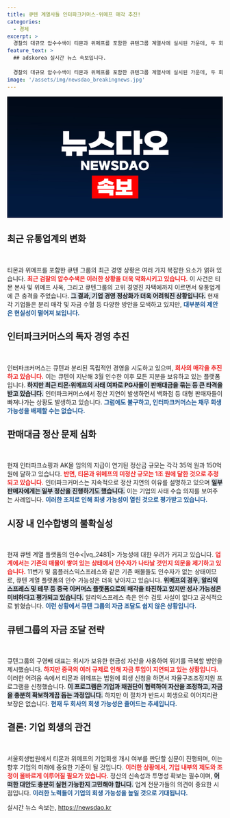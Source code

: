 ```yaml
---
title: 큐텐 계열사들 인터파크커머스·위메프 매각 추진!
categories:
  - 경제
excerpt: >
  경찰의 대규모 압수수색이 티몬과 위메프를 포함한 큐텐그룹 계열사에 실시된 가운데, 두 회사의 회생 가능성이 갈수록 불투명해지고 있다. 업계는 인터파크커머스의 독자경영을 통해 상황 반전을 기대하고 있지만, 전반적인 경영 정상화는 요원해 보인다.
feature_text: >
  ## adskorea 실시간 뉴스 속보입니다.

  경찰의 대규모 압수수색이 티몬과 위메프를 포함한 큐텐그룹 계열사에 실시된 가운데, 두 회사의 회생 가능성이 갈수록 불투명해지고 있다. 업계는 인터파크커머스의 독자경영을 통해 상황 반전을 기대하고 있지만, 전반적인 경영 정상화는 요원해 보인다.
image: '/assets/img/newsdao_breakingnews.jpg'
---
```


<p><img src="/assets/img/newsdao_breakingnews.jpg" alt="adskorea 속보" /></p>

<h2 data-ke-size="size26">최근 유통업계의 변화</h2>

<p data-ke-size="size16">&nbsp;</p>

<p>티몬과 위메프를 포함한 큐텐 그룹의 최근 경영 상황은 여러 가지 복잡한 요소가 얽혀 있습니다. <b><span style="color: #ee2323;">최근 검찰의 압수수색은 이러한 상황을 더욱 악화시키고 있습니다.</span></b> 이 사건은 티몬 본사 및 위메프 사옥, 그리고 큐텐그룹의 고위 경영진 자택에까지 이르면서 유통업계에 큰 충격을 주었습니다. <b><span style="background-color: #21538527;">그 결과, 기업 경영 정상화가 더욱 어려워진 상황입니다.</span></b> 현재 각 기업들은 분리 매각 및 자금 수혈 등 다양한 방안을 모색하고 있지만, <b><span style="color: #1a5490;">대부분의 제안은 현실성이 떨어져 보입니다.</span></b> </p>

<h2 data-ke-size="size26">인터파크커머스의 독자 경영 추진</h2>

<p data-ke-size="size16">&nbsp;</p>

<p>인터파크커머스는 큐텐과 분리된 독립적인 경영을 시도하고 있으며, <b><span style="color: #ee2323;">회사의 매각을 추진하고 있습니다.</span></b> 이는 큐텐이 지난해 3월 인수한 이후 모든 지분을 보유하고 있는 플랫폼입니다. <b><span style="background-color: #21538527;">하지만 최근 티몬·위메프의 사태 여파로 PG사들이 판매대금을 묶는 등 큰 타격을 받고 있습니다.</span></b> 인터파크커머스에서 정산 지연이 발생하면서 백화점 등 대형 판매자들이 빠져나가는 상황도 발생하고 있습니다. <b><span style="color: #1a5490;">그럼에도 불구하고, 인터파크커머스는 채무 회생 가능성을 배제할 수는 없습니다.</span></b></p>

<h2 data-ke-size="size26">판매대금 정산 문제 심화</h2>

<p data-ke-size="size16">&nbsp;</p>

<p>현재 인터파크쇼핑과 AK몰 임의의 지급이 연기된 정산금 규모는 각각 35억 원과 150억 원에 달하고 있습니다. <b><span style="color: #ee2323;">반면, 티몬과 위메프의 미정산 규모는 1조 원에 달한 것으로 추정되고 있습니다.</span></b> 인터파크커머스는 지속적으로 정산 지연의 이유를 설명하고 있으며 <b><span style="background-color: #21538527;">일부 판매자에게는 일부 정산을 진행하기도 했습니다.</span></b> 이는 기업의 사태 수습 의지를 보여주는 사례입니다. <b><span style="color: #1a5490;">이러한 조치로 인해 회생 가능성이 열린 것으로 평가받고 있습니다.</span></b></p>

<h2 data-ke-size="size26">시장 내 인수합병의 불확실성</h2>

<p data-ke-size="size16">&nbsp;</p>

<p>현재 큐텐 계열 플랫폼의 인수&lt;|vq_2481|&gt; 가능성에 대한 우려가 커지고 있습니다. <b><span style="color: #ee2323;">업계에서는 기존의 매물이 쌓여 있는 상태에서 인수자가 나타날 것인지 의문을 제기하고 있습니다.</span></b> 11번가 및 홈플러스익스프레스와 같은 기존 매물들도 인수자가 없는 상태이므로, 큐텐 계열 플랫폼의 인수 가능성은 더욱 낮아지고 있습니다. <b><span style="background-color: #21538527;">위메프의 경우, 알리익스프레스 및 테무 등 중국 이커머스 플랫폼으로의 매각을 타진하고 있지만 성사 가능성은 미비하다고 평가되고 있습니다.</span></b> 알리익스프레스 측은 인수 검토 사실이 없다고 공식적으로 밝혔습니다. <b><span style="color: #1a5490;">이런 상황에서 큐텐 그룹의 자금 조달도 쉽지 않은 상황입니다.</span></b></p>

<h2 data-ke-size="size26">큐텐그룹의 자금 조달 전략</h2>

<p data-ke-size="size16">&nbsp;</p>

<p>큐텐그룹의 구영배 대표는 위시가 보유한 현금성 자산을 사용하여 위기를 극복할 방안을 제시했습니다. <b><span style="color: #ee2323;">하지만 중국의 여러 규제로 인해 자금 투입이 지연되고 있는 상황입니다.</span></b> 이러한 어려움 속에서 티몬과 위메프는 법원에 회생 신청을 하면서 자율구조조정지원 프로그램을 신청했습니다. <b><span style="background-color: #21538527;">이 프로그램은 기업과 채권단이 협력하여 자산을 조정하고, 자금을 충분히 확보하게끔 돕는 과정입니다.</span></b> 하지만 이 절차가 반드시 회생으로 이어지리란 보장은 없습니다. <b><span style="color: #1a5490;">현재 두 회사의 회생 가능성은 줄어드는 추세입니다.</span></b></p>

<h2 data-ke-size="size26">결론: 기업 회생의 관건</h2>

<p data-ke-size="size16">&nbsp;</p>

<p>서울회생법원에서 티몬과 위메프의 기업회생 개시 여부를 판단할 심문이 진행되며, 이는 향후 기업의 미래에 중요한 기준이 될 것입니다. <b><span style="color: #ee2323;">이러한 상황에서, 기업 내부의 제도와 조정이 올바르게 이루어질 필요가 있습니다.</span></b> 정산의 신속성과 투명성 확보는 필수이며, <b><span style="background-color: #21538527;">어떠한 대안도 충분히 실현 가능한지 고민해야 합니다.</span></b> 업계 전문가들의 의견이 중요한 시점입니다. <b><span style="color: #1a5490;">이러한 노력들이 기업의 회생 가능성을 높일 것으로 기대됩니다.</span></b></p>
실시간 뉴스 속보는, <a href="https://newsdao.kr" rel="dofollow">https://newsdao.kr</a>



